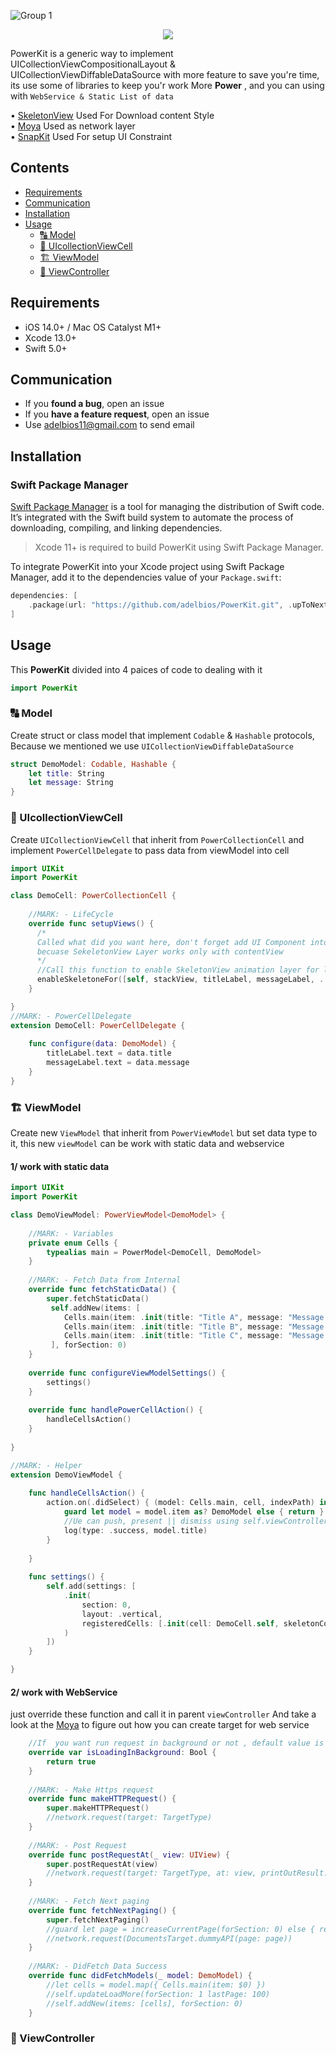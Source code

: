 
![Group 1](https://user-images.githubusercontent.com/16545509/197299955-08663f6c-ca9b-49ea-bcf2-20a2a12a1bef.png)

<p align="center">
    <a href="https://swift.org/package-manager/"><img src="https://img.shields.io/badge/SPM-supported-Green.svg?style=flat"></a>
</p>

PowerKit is a generic way to implement UICollectionViewCompositionalLayout & UICollectionViewDiffableDataSource with more feature to save you're time, its use some of libraries to keep you'r work More **Power** , and you can using with ```WebService & Static List of data```

<p>
  • <a href="https://github.com/Juanpe/SkeletonView">SkeletonView</a> Used For Download content Style <br>
  • <a href="https://github.com/Moya/Moya">Moya</a> Used as network layer <br>
  • <a href="https://github.com/SnapKit/SnapKit">SnapKit</a> Used For setup UI Constraint <br>
</p>

## Contents

- [Requirements](#requirements)
- [Communication](#communication)
- [Installation](#installation)
- [Usage](#usage)
    - [🔠 Model](#-Model) 
    - [🎨 UIcollectionViewCell](#-UIcollectionViewCell) 
    - [🏗 ViewModel](#-ViewModel)
    - [🏢 ViewController](#-ViewController)

## Requirements

- iOS 14.0+ / Mac OS Catalyst M1+ 
- Xcode 13.0+
- Swift 5.0+

## Communication

- If you **found a bug**, open an issue
- If you **have a feature request**, open an issue
- Use adelbios11@gmail.com to send email

## Installation

### Swift Package Manager

[Swift Package Manager](https://swift.org/package-manager/) is a tool for managing the distribution of Swift code. It’s integrated with the Swift build system to automate the process of downloading, compiling, and linking dependencies.

> Xcode 11+ is required to build PowerKit using Swift Package Manager.

To integrate PowerKit into your Xcode project using Swift Package Manager, add it to the dependencies value of your `Package.swift`:

```swift
dependencies: [
    .package(url: "https://github.com/adelbios/PowerKit.git", .upToNextMajor(from: "1.0.0"))
]
```

## Usage

This **PowerKit** divided into 4 paices of code to dealing with it 

```swift
import PowerKit
```

### 🔠 Model

Create struct or class model that implement   ```Codable``` & ```Hashable``` protocols, Because we mentioned we use ```UICollectionViewDiffableDataSource```

```swift
struct DemoModel: Codable, Hashable {
    let title: String
    let message: String
}
```


### 🎨 UIcollectionViewCell
Create ```UICollectionViewCell``` that inherit from ```PowerCollectionCell``` and implement ```PowerCellDelegate``` to pass data from viewModel into cell

```swift 
import UIKit
import PowerKit

class DemoCell: PowerCollectionCell {
    
    //MARK: - LifeCycle 
    override func setupViews() {
      /*
      Called what did you want here, don't forget add UI Component into contentView** rather than self,
      becuase SekeletonView Layer works only with contentView
      */
      //Call this function to enable SkeletonView animation layer for loading content
      enableSkeletoneFor([self, stackView, titleLabel, messageLabel, ...etc])
    }

}
//MARK: - PowerCellDelegate
extension DemoCell: PowerCellDelegate {
    
    func configure(data: DemoModel) {
        titleLabel.text = data.title
        messageLabel.text = data.message
    }
}

```


### 🏗 ViewModel

Create new ```ViewModel``` that inherit from ```PowerViewModel``` but set data type to it, this new ```viewModel``` can be work with static data and webservice 

#### 1/ work with static data 

```swift 
import UIKit
import PowerKit

class DemoViewModel: PowerViewModel<DemoModel> {
    
    //MARK: - Variables
    private enum Cells {
        typealias main = PowerModel<DemoCell, DemoModel>
    }
    
    //MARK: - Fetch Data from Internal
    override func fetchStaticData() {
        super.fetchStaticData()
         self.addNew(items: [
            Cells.main(item: .init(title: "Title A", message: "Message A")),
            Cells.main(item: .init(title: "Title B", message: "Message B")),
            Cells.main(item: .init(title: "Title C", message: "Message C")),
         ], forSection: 0)
    }
    
    override func configureViewModelSettings() {
        settings()
    }
    
    override func handlePowerCellAction() {
        handleCellsAction()
    }
    
}

//MARK: - Helper
extension DemoViewModel {
    
    func handleCellsAction() {
        action.on(.didSelect) { (model: Cells.main, cell, indexPath) in
            guard let model = model.item as? DemoModel else { return }
            //Ue can push, present || dismiss using self.viewController, becase each viewMode have viewController
            log(type: .success, model.title)
        }
        
    }
    
    func settings() {
        self.add(settings: [
            .init(
                section: 0,
                layout: .vertical,
                registeredCells: [.init(cell: DemoCell.self, skeletonCount: 10)]
            )
        ])
    }

}

```
#### 2/ work with WebService 

just override these function and call it in parent ```viewController``` And take a look at the <a href="https://github.com/Moya/Moya">Moya</a> to figure out how you can create target for web service


```swift 
    //If  you want run request in background or not , default value is false
    override var isLoadingInBackground: Bool {
        return true
    }
    
    //MARK: - Make Https request
    override func makeHTTPRequest() {
        super.makeHTTPRequest()
        //network.request(target: TargetType)
    }
    
    //MARK: - Post Request
    override func postRequestAt(_ view: UIView) {
        super.postRequestAt(view)
        //network.request(target: TargetType, at: view, printOutResult: true, withProgress: true)
    }
    
    //MARK: - Fetch Next paging
    override func fetchNextPaging() {
        super.fetchNextPaging()
        //guard let page = increaseCurrentPage(forSection: 0) else { return }
        //network.request(DocumentsTarget.dummyAPI(page: page))
    }
    
    //MARK: - DidFetch Data Success
    override func didFetchModels(_ model: DemoModel) {
        //let cells = model.map({ Cells.main(item: $0) })
        //self.updateLoadMore(forSection: 1 lastPage: 100)
        //self.addNew(items: [cells], forSection: 0)
    }


```

### 🏢 ViewController




